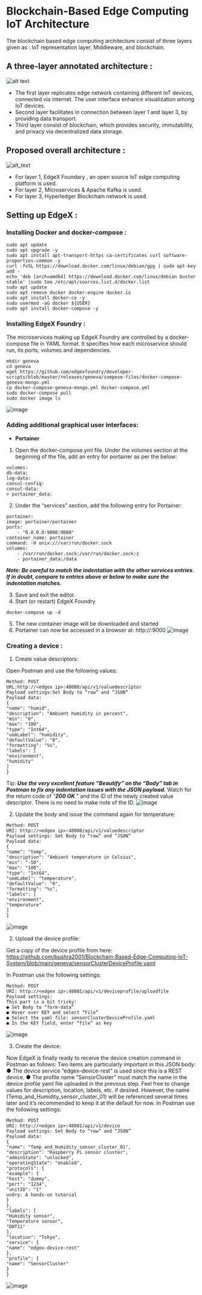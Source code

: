 # Blockchain-Based Edge Computing IoT Architecture
The blockchain based edge computing architecture consist of three layers given as : IoT representation layer, Middleware, and blockchain.

## A three-layer annotated architecture :
![alt text](https://github.com/bushra2001/A-Blockchain-Based-Edge-Computing-Architecture-for-Internet-of-Things-Systems/blob/main/Screenshots/Pasted%20image%2020220308115123.png)
- The first layer replicates edge network containing different IoT devices, connected via internet. The user interface enhance visualization among IoT devices.
- Second layer facilitates in connection between layer 1 and layer 3, by providing data transport.
- Third layer consist of blockchain, which provides security, immutability, and privacy via decentralized data storage.

## Proposed overall architecture :
![alt_text](https://github.com/bushra2001/A-Blockchain-Based-Edge-Computing-Architecture-for-Internet-of-Things-Systems/blob/main/Screenshots/Pasted%20image%2020220308114253.png)
- For layer 1, EdgeX Foundary , an open source IoT edge computing platform is used.
- For layer 2, Microservices & Apache Kafka is used.
- For layer 3, Hyperledger Blockchain network is used.

## Setting up EdgeX :
### Installing Docker and docker-compose :

```
sudo apt update
sudo apt upgrade -y
sudo apt install apt-transport-https ca-certificates curl software-properties-common -y
curl -fsSL https://download.docker.com/linux/debian/gpg | sudo apt-key add -
echo 'deb [arch=amd64] https://download.docker.com/linux/debian buster stable' |sudo tee /etc/apt/sources.list.d/docker.list
sudo apt update
sudo apt remove docker docker-engine docker.io
sudo apt install docker-ce -y
sudo usermod -aG docker ${USER}
sudo apt install docker-compose -y
```

### Installing EdgeX Foundry :

The microservices making up EdgeX Foundry are controlled by a docker-compose file in YAML format. It specifies how each microservice should run, its ports, volumes and dependencies.

```
mkdir geneva
cd geneva
wget https://github.com/edgexfoundry/developer-scripts/blob/master/releases/geneva/compose-files/docker-compose-geneva-mongo.yml
cp docker-compose-geneva-mongo.yml docker-compose.yml
sudo docker-compose pull
sudo docker image ls
```

![image](https://user-images.githubusercontent.com/61081924/157315348-01585808-5f48-479b-9b14-95e5c9590452.png)

### Adding additional graphical user interfaces:
- **Portainer**
1. Open the docker-compose.yml file. Under the volumes section at the beginning of the file, add an entry for portainer as per the below:
```
volumes:
db-data:
log-data:
consul-config:
consul-data:
> portainer_data:
```
2. Under the “services” section, add the following entry for Portainer:
```
portainer:
image: portainer/portainer
ports:
    - "0.0.0.0:9000:9000"
container_name: portainer
command: -H unix:///var/run/docker.sock
volumes:
    - /var/run/docker.sock:/var/run/docker.sock:z
    - portainer_data:/data
```
***Note: Be careful to match the indentation with the other services entries. If in doubt,
compare to entries above or below to make sure the indentation matches.***

3. Save and exit the editor.
4. Start (or restart) EdgeX Foundry
```
docker-compose up -d 
```
5. The new container image will be downloaded and started
6. Portainer can now be accessed in a browser at: http://<edgex ip>:9000
  ![image](https://user-images.githubusercontent.com/61081924/157474628-fd345585-d07e-4a5f-ab66-fd15091a182d.png)

    
### Creating a device :
    
1. Create value descriptors:
    
Open Postman and use the following values:
```
Method: POST
URL:http://<edgex ip>:48080/api/v1/valuedescriptor
Payload settings:Set Body to “raw” and “JSON”
Payload data:
{
"name": "humid",
"description": "Ambient humidity in percent",
"min": "0",
"max": "100",
"type": "Int64",
"uomLabel": "humidity",
"defaultValue": "0",
"formatting": "%s",
"labels": [
"environment",
"humidity"
]
}
```
Tip: ***Use the very excellent feature “Beautify” on the “Body” tab in Postman to fix any
indentation issues with the JSON payload.***
Watch for the return code of “***200 OK*** ” and the ID of the newly created value descriptor.
There is no need to make note of the ID.
![image](https://user-images.githubusercontent.com/61081924/158033624-5eed66e3-17e6-4f13-92ce-f56f620b4136.png)

    
2. Update the body and issue the command again for temperature:
```
Method: POST
URI: http://<edgex ip>:48080/api/v1/valuedescriptor
Payload settings: Set Body to “raw” and “JSON”
Payload data:
{
"name": "temp",
"description": "Ambient temperature in Celsius",
"min": "-50",
"max": "100",
"type": "Int64",
"uomLabel": "temperature",
"defaultValue": "0",
"formatting": "%s",
"labels": [
"environment",
"temperature"
]
}
```
![image](https://user-images.githubusercontent.com/61081924/158033641-7077ce2b-8c5d-4c88-995f-7de5af9a0d8f.png)
    
2. Upload the device profile:
    
Get a copy of the device profile from here: https://github.com/bushra2001/Blockchain-Based-Edge-Computing-IoT-System/blob/main/geneva/sensorClusterDeviceProfile.yaml

In Postman use the following settings:
```
Method: POST
URI: http://<edgex ip>:48081/api/v1/deviceprofile/uploadfile
Payload settings:
This part is a bit tricky:
● Set Body to “form-data”
● Hover over KEY and select “File”
● Select the yaml file: sensorClusterDeviceProfile.yaml
● In the KEY field, enter “file” as key
```
![image](https://user-images.githubusercontent.com/61081924/158033762-2d095fd3-4272-4c6c-8b70-f8f0d1d82540.png)

3. Create the device:
    
Now EdgeX is finally ready to receive the device creation command in Postman as follows:
Two items are particularly important in this JSON body:
● The device service “edgex-device-rest” is used since this is a REST device.
● The profile name “SensorCluster” must match the name in the device profile yaml
file uploaded in the previous step.
Feel free to change values for description, location, labels, etc. if desired.
However, the name (Temp_and_Humidity_sensor_cluster_01) will be referenced
several times later and it’s recommended to keep it at the default for now.
In Postman use the following settings:
```
Method: POST
URI: http://<edgex ip>:48081/api/v1/device
Payload settings: Set Body to “raw” and “JSON”
Payload data:
{
"name": "Temp_and_Humidity_sensor_cluster_01",
"description": "Raspberry Pi sensor cluster",
"adminState": "unlocked",
"operatingState": "enabled",
"protocols": {
"example": {
"host": "dummy",
"port": "1234",
"unitID": "1"
undry: A hands-on tutorial
}
},
"labels": [
"Humidity sensor",
"Temperature sensor",
"DHT11"
],
"location": "Tokyo",
"service": {
"name": "edgex-device-rest"
},
"profile": {
"name": "SensorCluster"
}
}
```
![image](https://user-images.githubusercontent.com/61081924/158034013-a40e6666-fcf1-400b-b43c-8b1fa6d2a89f.png)
